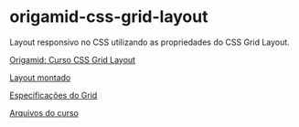 # origamid-css-grid-layout

Layout responsivo no CSS utilizando as propriedades do CSS Grid Layout.

[Origamid: Curso CSS Grid Layout](https://www.youtube.com/watch?v=hKXOVD2Yrj8)

[Layout montado](https://origamid.com/projetos/wildbeast/)

[Especificações do Grid](https://www.origamid.com/projetos/css-grid-layout-guia-completo/)

[Arquivos do curso](https://github.com/origamid/publico/tree/main/css-grid-layout)
